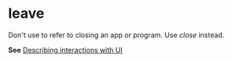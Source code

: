 # leave

Don't use to refer to closing an app or program. Use *close* instead. 

**See** [Describing interactions with UI](~/procedures-instructions/describing-interactions-with-ui.md)
